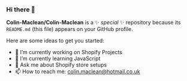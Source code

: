 ### Hi there 👋


  **Colin-Maclean/Colin-Maclean** is a ✨ _special_ ✨ repository because its `README.md` (this file) appears on your GitHub profile.

Here are some ideas to get you started:

- 🔭 I’m currently working on Shopify Projects
- 🌱 I’m currently learning JavaScript
- 💬 Ask me about Shopify store setups
- 📫 How to reach me: colin.maclean@hotmail.co.uk


